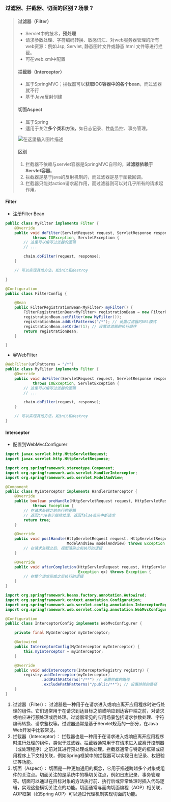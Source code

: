 ### 过滤器、拦截器、切面的区别？场景？

> #### 过滤器（Filter）
>
> - Servlet中的技术，**预处理**
> - 请求参数处理、字符编码转换、敏感词汇、对web服务器管理的所有web资源：例如Jsp, Servlet, 静态图片文件或静态 html 文件等进行拦截。
> - 可在web.xml中配置
>
> #### 拦截器（Interceptor）
>
> - 属于SpringMVC；拦截器可以**获取IOC容器中的各个bean**，而过滤器就不行
> - 基于Java反射创建
>
> #### 切面Aspect
>
> - 属于Spring
> - 适用于关注**多个类和方法**，如日志记录、性能监控、事务管理。
>
> ![在这里插入图片描述](http://42.192.130.83:9000/picgo/imgs/20200602173814901.png)
>
> #### 区别
>
> 1. 拦截器不依赖与servlet容器是SpringMVC自带的，**过滤器依赖于Servlet容器**。
> 2. 拦截器是基于java的反射机制的，而过滤器是基于函数回调。
> 3. 拦截器只能对action请求起作用，而过滤器则可以对几乎所有的请求起作用。

#### Filter

- 注册Filter Bean

```java
public class MyFilter implements Filter {
    @Override
    public void doFilter(ServletRequest request, ServletResponse response, FilterChain chain)
            throws IOException, ServletException {
        // 这里可以编写过滤器的逻辑
        // ...

        chain.doFilter(request, response);
    }

    // 可以实现其他方法，如init和destroy

}
```

```java
@Configuration
public class FilterConfig {

    @Bean
    public FilterRegistrationBean<MyFilter> myFilter() {
        FilterRegistrationBean<MyFilter> registrationBean = new FilterRegistrationBean<>();
        registrationBean.setFilter(new MyFilter());
        registrationBean.addUrlPatterns("/*"); // 设置过滤器的URL模式
        registrationBean.setOrder(1); // 设置过滤器的执行顺序
        return registrationBean;
    }

}
```

- @WebFilter

```java
@WebFilter(urlPatterns = "/*")
public class MyFilter implements Filter {
    @Override
    public void doFilter(ServletRequest request, ServletResponse response, FilterChain chain)
            throws IOException, ServletException {
        // 这里可以编写过滤器的逻辑
        // ...

        chain.doFilter(request, response);
    }

    // 可以实现其他方法，如init和destroy
}
```

#### Interceptor 

- 配置到WebMvcConfigurer

```java
import javax.servlet.http.HttpServletRequest;
import javax.servlet.http.HttpServletResponse;

import org.springframework.stereotype.Component;
import org.springframework.web.servlet.HandlerInterceptor;
import org.springframework.web.servlet.ModelAndView;

@Component
public class MyInterceptor implements HandlerInterceptor {
    @Override
    public boolean preHandle(HttpServletRequest request, HttpServletResponse response, Object handler)
            throws Exception {
        // 在请求处理之前执行的逻辑
        // 返回true表示继续处理，返回false表示中断请求
        return true;
    }

    @Override
    public void postHandle(HttpServletRequest request, HttpServletResponse response, Object handler,
                           ModelAndView modelAndView) throws Exception {
        // 在请求处理之后、视图渲染之前执行的逻辑
    }

    @Override
    public void afterCompletion(HttpServletRequest request, HttpServletResponse response, Object handler,
                                Exception ex) throws Exception {
        // 在整个请求完成之后执行的逻辑
    }
}
```

```java
import org.springframework.beans.factory.annotation.Autowired;
import org.springframework.context.annotation.Configuration;
import org.springframework.web.servlet.config.annotation.InterceptorRegistry;
import org.springframework.web.servlet.config.annotation.WebMvcConfigurer;

@Configuration
public class InterceptorConfig implements WebMvcConfigurer {

    private final MyInterceptor myInterceptor;

    @Autowired
    public InterceptorConfig(MyInterceptor myInterceptor) {
        this.myInterceptor = myInterceptor;
    }

    @Override
    public void addInterceptors(InterceptorRegistry registry) {
        registry.addInterceptor(myInterceptor)
                .addPathPatterns("/**") // 设置拦截的路径
                .excludePathPatterns("/public/**"); // 设置排除的路径
    }
}
```



1. 过滤器（Filter）：
   过滤器是一种用于在请求进入或响应离开应用程序时进行处理的组件。它们通常用于在请求到达目标之前或响应到达客户端之前，对请求或响应进行预处理或后处理。过滤器常见的应用场景包括请求参数处理、字符编码转换、请求鉴权等。过滤器通常是基于Servlet规范的一部分，在Java Web开发中比较常见。
2. 拦截器（Interceptor）：
   拦截器也是一种用于在请求进入或响应离开应用程序时进行处理的组件，类似于过滤器。拦截器通常用于在请求进入或离开控制器（或处理程序）之前对其进行预处理或后处理。拦截器通常与特定的框架或应用程序上下文相关联，例如Spring框架中的拦截器可以实现日志记录、权限验证等功能。
3. 切面（Aspect）：
   切面是一种更加通用的概念，它用于描述跨越多个对象或组件的关注点。切面关注的是系统中的横切关注点，例如日志记录、事务管理等。切面可以通过在目标对象的方法执行前、执行后或异常处理时插入代码逻辑，实现这些横切关注点的功能。切面通常与面向切面编程（AOP）相关联，AOP框架（如Spring AOP）可以通过代理机制实现切面的功能。